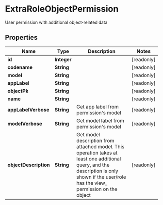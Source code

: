 

# ExtraRoleObjectPermission

User permission with additional object-related data

## Properties

| Name | Type | Description | Notes |
|------------ | ------------- | ------------- | -------------|
|**id** | **Integer** |  |  [readonly] |
|**codename** | **String** |  |  [readonly] |
|**model** | **String** |  |  [readonly] |
|**appLabel** | **String** |  |  [readonly] |
|**objectPk** | **String** |  |  [readonly] |
|**name** | **String** |  |  [readonly] |
|**appLabelVerbose** | **String** | Get app label from permission&#39;s model |  [readonly] |
|**modelVerbose** | **String** | Get model label from permission&#39;s model |  [readonly] |
|**objectDescription** | **String** | Get model description from attached model. This operation takes at least one additional query, and the description is only shown if the user/role has the view_ permission on the object |  [readonly] |



